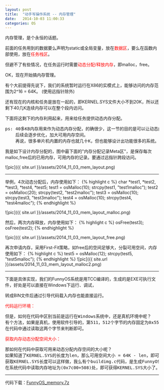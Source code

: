 ```yaml
---
layout: post
title:  "动手写操作系统 -- 内存管理"
date:   2014-10-03 11:00:33
categories: OS
---
```


内存管理，是个永恒的话题。

前面的任务用到的数据要么声明为static或全局变量，放在<font color="#ff0000">数据区</font>，要么在函数内部使用，放在<font color="#ff0000">任务栈区</font>。

但避不了有些情况，在任务运行时需要<font color="#ff0000">动态分配/释放内存</font>，即malloc，free。

OK，现在开始搞内存管理。

有个大前提得先说下，我们的系统暂时运行在X86的实模式上，能够访问的内存范围为2^16 = 64K。 (使用远指针除外)

还有现在的内核和任务是放在一起的，即KERNEL.SYS文件大小不到20K，所以还剩下40几K连续内存可以在整个段内访问。

下面将这剩下的内存利用起来，用来给任务提供动态内存分配。

<pre>
ps: 40多KB内存用来作为动态内存分配，的确很少，这一节的目的是可以让动态内存分配模块成功运行在这段内存上，
    后续会逐步优化，加大可用内存空间。
    再说，很多单片机内置的内存也就几十K，但也能够设计出功能很多的系统。
</pre>

我是如下设计内存分配的，图中最下面的"内存分配记录Meta区"，是保存每次malloc,free后的已用内存，可用内存的记录。要通过远指针跨段访问。

![pic]({{ site.url }}/assets/2014_11_03_mem_layout.png)

<hr>
举例，4次动态分配后，内存使用如下：
{% highlight c %}
char *test1, *test2, *test3, *test4, *test5;
test1 = osMalloc(10);
strcpy(test1, "test1malloc");
test2 = osMalloc(20);
strcpy(test2, "test2malloc");
test3 = osMalloc(10);
strcpy(test3, "test3malloc");
test4 = osMalloc(10);
strcpy(test4, "test4malloc");
{% endhighlight %}

![pic]({{ site.url }}/assets/2014_11_03_mem_layout_malloc.png)

然后，两次内存释放，内存使用如下：
{% highlight c %}
osFree(test3);
osFree(test2);
{% endhighlight %}

![pic]({{ site.url }}/assets/2014_11_03_mem_layout_free.png)

再次申请内存，采用First-Fit策略，如free后的空间足够大，分裂可用空间，内存使用如下：
{% highlight c %}
test5 = osMalloc(12);
strcpy(test5, "test5malloc");
{% endhighlight %}
![pic]({{ site.url }}/assets/2014_11_03_mem_layout_malloc2.png)

<hr>
下面是具体实现，我们的FunnyOS系统是用TCC编译的，生成的是EXE可执行文件，好处是可以直接在Windows下运行、调试，

转成BIN文件后通过引导代码载入内存也能直接运行。

<font color="#ff0000">代码运行环境：</font>
<pre>
但是，如何在代码中区别当前是运行在Windows系统中，还是真机环境中呢？
有个方法，如果是真机，使用软件引导的，第511，512个字节的内存固定为0x55，0xAA。
在代码中通过读取这两个字节来判断即可。
</pre>

<font color="#ff0000">获取内存动态分配空间大小：</font>
<pre>
那如何在代码中获取可用来动态分配内存空间的大小呢？
如果知道了KERNEL.SYS的长度为len，那么可用空间大小 = 64K - len，即可算出。
获取KERNEL.SYS长度可以这样做，我么有个buildimg.c代码，是生成FunnyOS.img的，可以将KERNEL.SYS长度放在FunnyOS.img偏移508,509处。
在系统代码中读取内存地址为(0x7c00+508)处，即可获得KERNEL.SYS大小了。
</pre>

<hr>
代码下载：<a href="http://pan.baidu.com/s/1dDfBs4p">FunnyOS_memory.7z</a>
